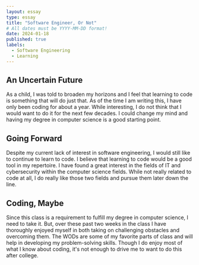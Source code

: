 ```yaml
---
layout: essay
type: essay
title: "Software Engineer, Or Not"
# All dates must be YYYY-MM-DD format!
date: 2024-01-18
published: true
labels:
  - Software Engineering
  - Learning
---
```


## An Uncertain Future 
As a child, I was told to broaden my horizons and I feel that learning to code is something that will do just that. As of the time I am writing this, I have only been coding for about a year. While interesting, I do not think that I would want to do it for the next few decades. I could change my mind and having my degree in computer science is a good starting point. 

## Going Forward
Despite my current lack of interest in software engineering, I would still like to continue to learn to code. I believe that learning to code would be a good tool in my repertoire. I have found a great interest in the fields of IT and cybersecurity within the computer science fields. While not really related to code at all, I do really like those two fields and pursue them later down the line. 

## Coding, Maybe  
Since this class is a requirement to fulfill my degree in computer science, I need to take it. But, over these past two weeks in the class I have thoroughly enjoyed myself in both taking on challenging obstacles and overcoming them. The WODs are some of my favorite parts of class and will help in developing my problem-solving skills. Though I do enjoy most of what I know about coding, it's not enough to drive me to want to do this after college. 
